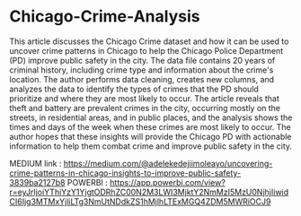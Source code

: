 # Chicago-Crime-Analysis
This article discusses the Chicago Crime dataset and how it can be used to uncover crime patterns in Chicago to help the Chicago Police Department 
(PD) improve public safety in the city. The data file contains 20 years of criminal history, including crime type and information about the crime's location.
The author performs data cleaning, creates new columns, and analyzes the data to identify the types of crimes that the PD should prioritize and where 
they are most likely to occur. The article reveals that theft and battery are prevalent crimes in the city, occurring mostly on the streets, in residential areas,
and in public places, and the analysis shows the times and days of the week when these crimes are most likely to occur.
The author hopes that these insights will provide the Chicago PD with actionable information to help them combat crime and improve public safety in the city.

MEDIUM link : https://medium.com/@adelekedejiimoleayo/uncovering-crime-patterns-in-chicago-insights-to-improve-public-safety-3839ba2127b8
POWERBI : https://app.powerbi.com/view?r=eyJrIjoiYThiYzY1YjgtODRhZC00N2M3LWI3MjktY2NmMzI5MzU0NjhjIiwidCI6Ijg3MTMxYjliLTg3NmUtNDdkZS1hMjlhLTExMGQ4ZDM5MWRiOCJ9
